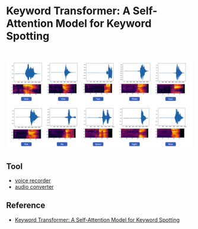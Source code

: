 
# Keyword Transformer: A Self-Attention Model for Keyword Spotting

![]()

![](./screenshot/demo.png)


## Tool
- [voice recorder](https://voice-recorder-online.com/)
- [audio converter](https://audio.online-convert.com/convert-to-wav)

## Reference
- [Keyword Transformer: A Self-Attention Model for Keyword Spotting](https://arxiv.org/pdf/2104.00769v2.pdf)